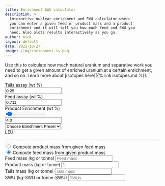 ```yaml
---
title: Enrichment SWU calculator
description: > 
  Interactive nuclear enrichment and SWU calculator where
  you can enter a given feed or product mass and a product
  enrichment and it will tell you how much feed and SWU you
  need. Also plots results interactively as you go.
author: nick
layout: default
date: 2022-10-27
image: /img/enrichment-ss.png
---
```

<div class="row">
<div class="col-md-12" markdown="1">

Use this to calculate how much natural uranium and separative work you need to get
a given amount of enriched uranium at a certain enrichment, and so on. Learn more about [isotopes here]({% link isotopes.md %}).

<div class="row">
<div class="col-md-2 text-nowrap" markdown="1">
Tails assay (wt %)
</div>
<div class="col-md-1 text-nowrap" markdown="1">
<input type="input" value="0.25" placeholder="Tails" class="form-control" id="tails-assay">
</div>
<div class="col-md-2">Feed assay (wt %)</div>
<div class="col-md-1"> 
<input type="input" value="0.711" placeholder="Feed assay" class="form-control" id="feed-assay">
</div>
</div>

<div class="row">
<label for="enrichment" class="form-label">Product Enrichment (wt %)</label>
<div class="col-md-4" markdown="1">
<input type="range" value="4.0" step="0.1" class="form-range" id="enrich">
</div>
<div class="col-md-2" markdown="1">
<input type="input" value="4.0" class="form-control" id="enrich-text">
</div>
<div class="col-md-4" markdown="1">
<select class="form-select" aria-label="Presets" id="enrich-select">
  <option value="" selected>Choose Enrichment Preset</option>
  <option value="0.711">Natural Uranium (0.711%)</option>
  <option value="4.0">LEU (4%)</option>
  <option value="20.0">HALEU (20%)</option>
  <option value="90.0">Weapons-grade (90%)</option>
</select>
</div>
<div class="col-md-2" markdown="1" id="enrich-label">
LEU
</div>
</div>
<hr/>
<div class="form-check">
  <input class="form-check-input" type="radio" name="mode" value="0" id="productConstant">
  <label class="form-check-label" for="productConstant">
    Compute product mass from given feed mass
  </label>
</div>
<div class="form-check">
  <input class="form-check-input" type="radio" name="mode" value="1" id="inputConstant" checked>
  <label class="form-check-label" for="inputConstant">
    Compute feed mass from given product mass
  </label>
</div>

<div class="row">
<div class="col-md-3">
<label for="feed-mass" class="form-label">Feed mass (kg or tonne)</label>
<input type="input" value="" placeholder="Feed mass" class="form-control" id="feed-mass">
</div>
<div class="col-md-3">
<label for="product-mass" class="form-label">Product mass (kg or tonne)</label>
<input type="input" value="1" placeholder="Product mass" class="form-control" id="product-mass">
</div>
<div class="col-md-3">
<label for="tails-mass" class="form-label">Tails mass (kg or tonne)</label>
<input type="input" value="" placeholder="Tails mass" class="form-control" id="tails-mass" readonly>
</div>
<div class="col-md-3">
<label for="swu-mass" class="form-label">SWU (kg-SWU or tonne-SWU)</label>
<input type="input" value="" placeholder="SWUs" class="form-control" id="swu-mass" readonly>
</div>
</div>

<div id='plot'></div>



<script src='https://cdn.plot.ly/plotly-2.16.1.min.js'></script>

<script>

let range=document.getElementById("enrich");
let number=document.getElementById('enrich-text')
let select=document.getElementById('enrich-select')
let tails_assay=document.getElementById('tails-assay')
let feed_assay=document.getElementById('feed-assay')
let feed_mass=document.getElementById('feed-mass')
let product_mass=document.getElementById('product-mass')
let tails_mass=document.getElementById('tails-mass')
let swu=document.getElementById('swu-mass')
let mode=document.getElementById('mode')

tails_assay.addEventListener("input",(e)=>{
  computeFeed();
})
feed_assay.addEventListener("input",(e)=>{
  computeFeed();
})
product_mass.addEventListener("input",(e)=>{
  computeFeed();
})
feed_mass.addEventListener("input",(e)=>{
  computeFeed();
})
range.addEventListener("input",(e)=>{
    let val = parseFloat(e.target.value);
    if (val<parseFloat(feed_assay.value)) {
        return
    }
  number.value=val;
  select.value=""
  setRange(val);
  computeFeed();
})
number.addEventListener("input",(e)=>{
  range.value=e.target.value;
  select.value=""
  setRange(e.target.value);
  computeFeed();
})
select.addEventListener("change",(e)=>{
    if (!e.target.value) {
        return;
    }
    number.value=e.target.value;
    range.value=e.target.value;
    setRange(e.target.value);
    computeFeed();
})

function setRange(val) {
    let label=document.getElementById("enrich-label");
    if (val>=0.0 && val<0.7) {
        label.innerHTML="Depleted";
    }
    else if (val==0.7) {
        label.innerHTML="Natural";
    }
    else if (val>0.7 && val<=5) {
        label.innerHTML="LEU";
    }
    else if (val>5 && val<=20.0) {
        label.innerHTML="HALEU";
    }
    else if (val>20.0 && val<=99.0) {
        label.innerHTML="HEU";
    }
    else if (val>99.0 && val<=100.0) {
        label.innerHTML="😲";
    }
    else {
        label.innerHTML="Impossible";
    }
}


function computeFeed() {
    // Compute feed and SWU given desired product and enrichment
    // compute MF/MP = feed factor
    let mode = document.querySelector('input[name="mode"]:checked').value
    let feed_factor = (number.value - tails_assay.value)/(feed_assay.value-tails_assay.value)
    feed_factor= feed_factor;
    if (mode=="1") {
        feed_mass.value = (feed_factor * product_mass.value).toFixed(3);
    }
    else {
        product_mass.value = (feed_mass.value/feed_factor).toFixed(3);
    }
    // swufactor= SWU/MP
    let vxt = vx(tails_assay.value)
    let swu_factor=(vx(number.value) - vxt) -  feed_factor*(vx(feed_assay.value)-vxt)
    swu.value = (swu_factor * product_mass.value).toFixed(3);
    tails_mass.value = (feed_mass.value - product_mass.value).toFixed(3);

    // update plot data
    let u238 = {
        x: ['Feed', 'Product', 'Tails'],
        y: [feed_mass.value*(1-feed_assay.value/100.0), 
            product_mass.value*(1-number.value/100.0), 
            tails_mass.value*(1-tails_assay.value/100.0)
        ],
        name: 'U238',
        type: 'bar'
    };
    let u235 = {
        x: ['Feed', 'Product', 'Tails'],
        y: [feed_mass.value*(feed_assay.value/100.0), 
            product_mass.value*(number.value/100.0), 
            tails_mass.value*(tails_assay.value/100.0)
        ],
        name: 'U235',
        type: 'bar'
    };

    var data=[u238, u235];
    Plotly.react('plot', data, layout);
    

}

function vx(x) {
    // value function: gotta convert percentages to fraction
    let xn = Number(x/100.0);
    return (1.0-2*xn) * Math.log((1.0-xn)/xn);

}

var trace1 = {
  x: ['Feed', 'Product', 'Tails'],
  y: [20, 14, 23],
  name: 'U238',
  type: 'bar'
};

var trace2 = {
  x: ['Feed', 'Product', 'Tails'],
  y: [12, 18, 29],
  name: 'U235',
  type: 'bar'
};

var data = [trace1, trace2];

var layout = {barmode: 'stack', yaxis: {
    type: 'log', autorange: true
}};

Plotly.newPlot('plot', data, layout);

// compute initial values
computeFeed();


</script>

</div>
</div>


